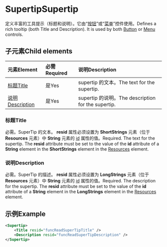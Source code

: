# <a name="supertip"></a><span data-ttu-id="c40e5-101">Supertip</span><span class="sxs-lookup"><span data-stu-id="c40e5-101">Supertip</span></span>

<span data-ttu-id="c40e5-p101">定义丰富的工具提示（标题和说明）。它由“[按钮](control.md#button-control)”或“[菜单](control.md#menu-dropdown-button-controls)”控件使用。</span><span class="sxs-lookup"><span data-stu-id="c40e5-p101">Defines a rich tooltip (both Title and Description). It is used by both [Button](control.md#button-control) or [Menu](control.md#menu-dropdown-button-controls)  controls.</span></span>

## <a name="child-elements"></a><span data-ttu-id="c40e5-104">子元素</span><span class="sxs-lookup"><span data-stu-id="c40e5-104">Child elements</span></span>

|  <span data-ttu-id="c40e5-105">元素</span><span class="sxs-lookup"><span data-stu-id="c40e5-105">Element</span></span> |  <span data-ttu-id="c40e5-106">必需</span><span class="sxs-lookup"><span data-stu-id="c40e5-106">Required</span></span>  |  <span data-ttu-id="c40e5-107">说明</span><span class="sxs-lookup"><span data-stu-id="c40e5-107">Description</span></span>  |
|:-----|:-----|:-----|
|  [<span data-ttu-id="c40e5-108">标题</span><span class="sxs-lookup"><span data-stu-id="c40e5-108">Title</span></span>](#title)        | <span data-ttu-id="c40e5-109">是</span><span class="sxs-lookup"><span data-stu-id="c40e5-109">Yes</span></span> |   <span data-ttu-id="c40e5-110">supertip 的文本。</span><span class="sxs-lookup"><span data-stu-id="c40e5-110">The text for the supertip.</span></span>         |
|  [<span data-ttu-id="c40e5-111">说明</span><span class="sxs-lookup"><span data-stu-id="c40e5-111">Description</span></span>](#description)  | <span data-ttu-id="c40e5-112">是</span><span class="sxs-lookup"><span data-stu-id="c40e5-112">Yes</span></span> |  <span data-ttu-id="c40e5-113">supertip 的说明。</span><span class="sxs-lookup"><span data-stu-id="c40e5-113">The description for the supertip.</span></span>    |

### <a name="title"></a><span data-ttu-id="c40e5-114">标题</span><span class="sxs-lookup"><span data-stu-id="c40e5-114">Title</span></span>

<span data-ttu-id="c40e5-p102">必需。SuperTip 的文本。 **resid** 属性必须设置为 **ShortStrings** 元素（位于 **Resources** 元素）中 **String** 元素的 [id](resources.md) 属性的值。</span><span class="sxs-lookup"><span data-stu-id="c40e5-p102">Required. The text for the supertip. The  **resid** attribute must be set to the value of the **id** attribute of a **String** element in the **ShortStrings** element in the [Resources](resources.md) element.</span></span>

### <a name="description"></a><span data-ttu-id="c40e5-118">说明</span><span class="sxs-lookup"><span data-stu-id="c40e5-118">Description</span></span>

<span data-ttu-id="c40e5-p103">必需。SuperTip 的描述。 **resid** 属性必须设置为 **LongStrings** 元素（位于 **Resources** 元素）中 **String** 元素的 [id](resources.md) 属性的值。</span><span class="sxs-lookup"><span data-stu-id="c40e5-p103">Required. The description for the supertip. The  **resid** attribute must be set to the value of the **id** attribute of a **String** element in the **LongStrings** element in the [Resources](resources.md) element.</span></span>

## <a name="example"></a><span data-ttu-id="c40e5-122">示例</span><span class="sxs-lookup"><span data-stu-id="c40e5-122">Example</span></span>

```xml
<Supertip>
    <Title resid="funcReadSuperTipTitle" />
    <Description resid="funcReadSuperTipDescription" />
</Supertip>
```
